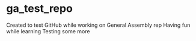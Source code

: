 # ga_test_repo
Created to test GitHub while working on General Assembly rep
Having fun while learning
Testing some more